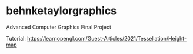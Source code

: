 # behnketaylorgraphics
Advanced Computer Graphics Final Project

Tutorial: https://learnopengl.com/Guest-Articles/2021/Tessellation/Height-map 
